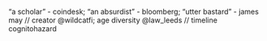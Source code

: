 “a scholar” - coindesk; “an absurdist” - bloomberg; “utter bastard” - james may // creator @wildcatfi; age diversity @law_leeds // timeline cognitohazard